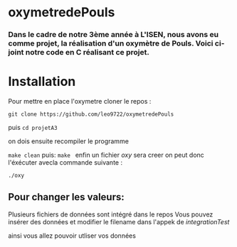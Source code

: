# oxymetredePouls

### Dans le cadre de notre 3ème année à L'ISEN, nous avons eu comme projet, la réalisation d'un oxymètre de Pouls. Voici ci-joint notre code en C réalisant ce projet.

# Installation
 Pour mettre en place l'oxymetre cloner le repos  :
 
```git clone https://github.com/leo9722/oxymetredePouls```
 
 puis ```cd projetA3```
 
 on dois ensuite recompiler le programme
 
```make clean```
puis:
```make ```
enfin un fichier *oxy* sera creer on peut donc l'éxécuter avecla commande suivante  :

```./oxy```


## Pour changer les valeurs:

Plusieurs fichiers de données sont intégré dans le repos 
Vous pouvez insérer des données et modifier le filename dans l'appek de *integrationTest* 

ainsi vous allez pouvoir utliser vos données 

